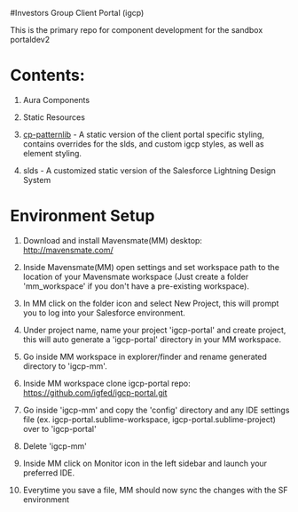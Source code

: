 #Investors Group Client Portal (igcp)

This is the primary repo for component development for the sandbox portaldev2

Contents:
=========

1) Aura Components

2) Static Resources

3) [cp-patternlib](cp-patternlib/README.md) - A static version of the client portal specific styling, contains overrides for the slds, and custom igcp styles, as well as element styling.
4) slds - A customized static version of the Salesforce Lightning Design System

Environment Setup
=================

1) Download and install Mavensmate(MM) desktop: http://mavensmate.com/

2) Inside Mavensmate(MM) open settings and set workspace path to the location of your Mavensmate workspace (Just create a folder 'mm_workspace' if you don't have a pre-existing workspace).

3) In MM click on the folder icon and select New Project, this will prompt you to log into your Salesforce environment. 

4) Under project name, name your project 'igcp-portal' and create project, this will auto generate a 'igcp-portal' directory in your MM workspace.

5) Go inside MM workspace in explorer/finder and rename generated directory to 'igcp-mm'.

6) Inside MM workspace clone igcp-portal repo: https://github.com/igfed/igcp-portal.git

7) Go inside 'igcp-mm' and copy the 'config' directory and any IDE settings file (ex. igcp-portal.sublime-workspace, igcp-portal.sublime-project) over to 'igcp-portal' 

8) Delete 'igcp-mm'

9) Inside MM click on Monitor icon in the left sidebar and launch your preferred IDE.

10) Everytime you save a file, MM should now sync the changes with the SF environment